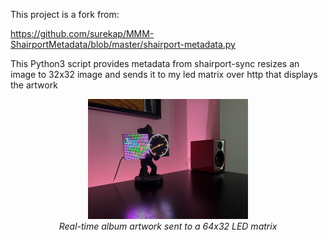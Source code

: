 This project is a fork from: 

https://github.com/surekap/MMM-ShairportMetadata/blob/master/shairport-metadata.py

This Python3 script provides metadata from shairport-sync resizes an image to 32x32 image and sends it to my led matrix over http that displays the artwork

<p align="center">
  <img src="assets/matrix.jpg" alt="LED Matrix Artwork" width="256"/><br>
  <i>Real-time album artwork sent to a 64x32 LED matrix</i>
</p>